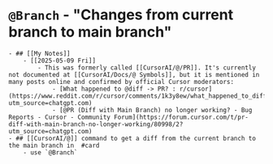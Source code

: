 # `@Branch` - "Changes from current branch to main branch"
	- ## [[My Notes]]
		- [[2025-05-09 Fri]]
			- This was formerly called [[CursorAI/@/PR]]. It's currently not documented at [[CursorAI/Docs/@ Symbols]], but it is mentioned in many posts online and confirmed by official Cursor moderators:
				- [What happened to @diff -> PR? : r/cursor](https://www.reddit.com/r/cursor/comments/1k3y8ew/what_happened_to_diff_pr/?utm_source=chatgpt.com)
				- [@PR (Diff with Main Branch) no longer working? - Bug Reports - Cursor - Community Forum](https://forum.cursor.com/t/pr-diff-with-main-branch-no-longer-working/80998/2?utm_source=chatgpt.com)
	- ## [[CursorAI/@]] command to get a diff from the current branch to the main branch in  #card
		- use `@Branch`
